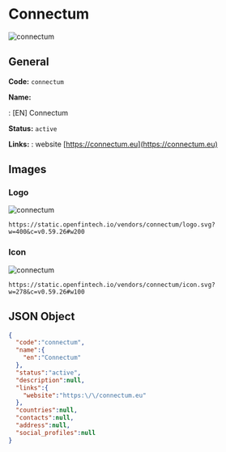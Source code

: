
# Connectum 
![connectum](https://static.openfintech.io/vendors/connectum/logo.svg?w=400&c=v0.59.26#w200)  

## General 
 
**Code:** `connectum` 
 
**Name:** 
 
:	[EN] Connectum 
 
**Status:** `active` 
 
**Links:** 
: website [https://connectum.eu](https://connectum.eu) 
 

## Images 

### Logo 
 
![connectum](https://static.openfintech.io/vendors/connectum/logo.svg?w=400&c=v0.59.26#w200)  

```
https://static.openfintech.io/vendors/connectum/logo.svg?w=400&c=v0.59.26#w200
```  

### Icon 
 
![connectum](https://static.openfintech.io/vendors/connectum/icon.svg?w=278&c=v0.59.26#w100)  

```
https://static.openfintech.io/vendors/connectum/icon.svg?w=278&c=v0.59.26#w100
```  

## JSON Object 

```json
{
  "code":"connectum",
  "name":{
    "en":"Connectum"
  },
  "status":"active",
  "description":null,
  "links":{
    "website":"https:\/\/connectum.eu"
  },
  "countries":null,
  "contacts":null,
  "address":null,
  "social_profiles":null
}
```  
